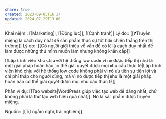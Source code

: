 ```yaml
---
share: true
created: 2023-09-05T16:17
updated: 2024-07-29T13:00
---
```

Khái niệm:: [[Marketing]], [[Động lực]], [[Cạnh tranh]]
Lý do:: [[❓Truyền miệng là cách duy nhất để sản phẩm thực sự tốt hơn chiến thắng trên thị trường]]
Lý do:: [[Có người giới thiệu về vấn đề có lẽ là cách duy nhất để làm được những thứ mình muốn làm nhưng không khẩn cấp]]

[[Lập trình viên khó chịu với hệ thống low code vì nó được tiếp thị như là một giải pháp hoàn hảo có thể giải quyết được mọi nhu cầu thực tế|Lập trình viên khó chịu với hệ thống low code không phải vì nó ưu tiên sự tiện lợi và chi phí thấp cho người dùng, mà vì nó được tiếp thị như là một giải pháp hoàn hảo có thể giải quyết được mọi nhu cầu thực tế]]

Phản ví dụ: [[Tạo website|WordPress giúp việc tạo web dễ dàng nhất, chứ không phải là thứ tạo web hiệu quả nhất]]. Nó là sản phẩm được truyền miệng.

Nguồn:: [[Tự ngẫm nghĩ, trải nghiệm]]